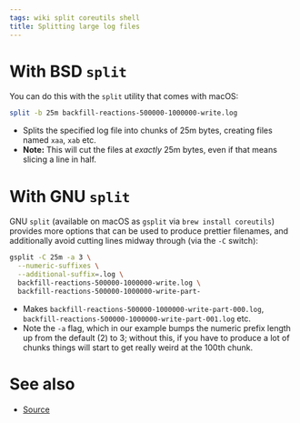 ```yaml
---
tags: wiki split coreutils shell
title: Splitting large log files
---
```


# With BSD `split`

You can do this with the `split` utility that comes with macOS:

```bash
split -b 25m backfill-reactions-500000-1000000-write.log
```

- Splits the specified log file into chunks of 25m bytes, creating files named `xaa`, `xab` etc.
- **Note:** This will cut the files at _exactly_ 25m bytes, even if that means slicing a line in half.

# With GNU `split`

GNU `split` (available on macOS as `gsplit` via `brew install coreutils`) provides more options that can be used to produce prettier filenames, and additionally avoid cutting lines midway through (via the `-C` switch):

```bash
gsplit -C 25m -a 3 \
  --numeric-suffixes \
  --additional-suffix=.log \
  backfill-reactions-500000-1000000-write.log \
  backfill-reactions-500000-1000000-write-part-
```

- Makes `backfill-reactions-500000-1000000-write-part-000.log`, `backfill-reactions-500000-1000000-write-part-001.log` etc.
- Note the `-a` flag, which in our example bumps the numeric prefix length up from the default (2) to 3; without this, if you have to produce a lot of chunks things will start to get really weird at the 100th chunk.

# See also

- [Source](https://stackoverflow.com/questions/2016894/how-can-i-split-a-large-text-file-into-smaller-files-with-an-equal-number-of-lin)
